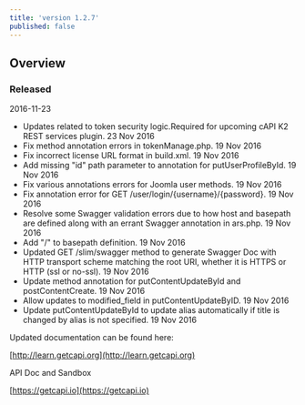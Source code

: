 ```yaml
---
title: 'version 1.2.7'
published: false
---
```


## Overview
### Released 
2016-11-23

* 	Updates related to token security logic.Required for upcoming cAPI K2 REST services plugin.		23 Nov 2016		
* 	Fix method annotation errors in tokenManage.php.		19 Nov 2016		
* 	Fix incorrect license URL format in build.xml.		19 Nov 2016		
* 	Add missing "id" path parameter to annotation for putUserProfileById.		19 Nov 2016		
* 	Fix various annotations errors for Joomla user methods.		19 Nov 2016		
* 	Fix annotation error for GET /user/login/{username}/{password}.		19 Nov 2016		
* 	Resolve some Swagger validation errors due to how host and basepath are defined along with an errant Swagger annotation in ars.php.		19 Nov 2016		
* 	Add "/" to basepath definition.		19 Nov 2016		
* 	Updated GET /slim/swagger method to generate Swagger Doc with HTTP transport scheme matching the root URI, whether it is HTTPS or HTTP (ssl or no-ssl).		19 Nov 2016		
* 	Update method annotation for putContentUpdateById and postContentCreate.		19 Nov 2016		
* 	Allow updates to modified_field in putContentUpdateByID.		19 Nov 2016		
* 	Update putContentUpdateById to update alias automatically if title is changed by alias is not specified.		19 Nov 2016	

Updated documentation can be found here:

[http://learn.getcapi.org](http://learn.getcapi.org)

API Doc and Sandbox

[https://getcapi.io](https://getcapi.io)